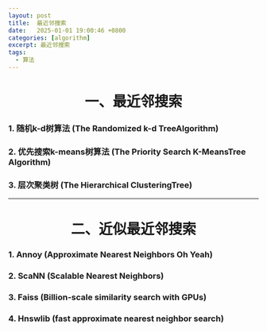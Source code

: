 ```yaml
---
layout: post
title:  最近邻搜索
date:   2025-01-01 19:00:46 +0800
categories: [algorithm]
excerpt: 最近邻搜索
tags:
  - 算法
---
```


# <center>一、最近邻搜索 
### 1. 随机k-d树算法 (The Randomized k-d TreeAlgorithm)

### 2. 优先搜索k-means树算法 (The Priority Search K-MeansTree Algorithm)

### 3. 层次聚类树 (The Hierarchical ClusteringTree)

---

# <center>二、近似最近邻搜索
### 1. Annoy (Approximate Nearest Neighbors Oh Yeah)


### 2. ScaNN (Scalable Nearest Neighbors)


### 3. Faiss (Billion-scale similarity search with GPUs)

### 4. Hnswlib (fast approximate nearest neighbor search)
